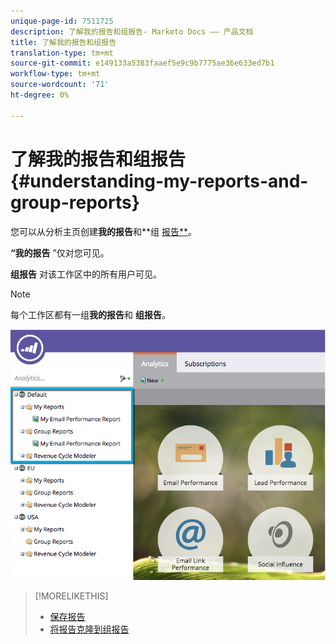 ```yaml
---
unique-page-id: 7511725
description: 了解我的报告和组报告- Marketo Docs —— 产品文档
title: 了解我的报告和组报告
translation-type: tm+mt
source-git-commit: e149133a5383faaef5e9c9b7775ae36e633ed7b1
workflow-type: tm+mt
source-wordcount: '71'
ht-degree: 0%

---
```



# 了解我的报告和组报告 {#understanding-my-reports-and-group-reports}

您可以从分析主页创建**我的报告**和**组 [报告**](navigating-the-analytics-home-page.md)。

**“我的报告** ”仅对您可见。

**组报告** 对该工作区中的所有用户可见。

>[!NOTE]
>
>每个工作区都有一组**我的报告**和 **组报告**。

![](assets/image2015-4-21-14-3a41-3a22.png)

>[!MORELIKETHIS]
>
>* [保存报告](save-a-report.md)
>* [将报告克隆到组报告](../../../../product-docs/reporting/basic-reporting/report-activity/clone-a-report-to-group-reports.md)

>



